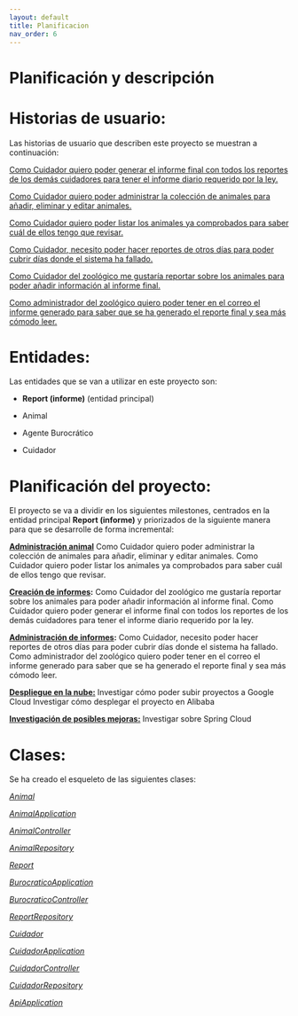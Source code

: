 ```yaml
---
layout: default
title: Planificacion
nav_order: 6
---
```


# Planificación y descripción


# **Historias de usuario:**

Las historias de usuario que describen este proyecto se muestran a continuación:

[Como Cuidador quiero poder generar el informe final con todos los reportes de los demás cuidadores para tener el informe diario requerido por la ley.](https://github.com/Guillergood/DailyReport-2.0/issues/11)

[Como Cuidador quiero poder administrar la colección de animales para añadir, eliminar y editar animales.](https://github.com/Guillergood/DailyReport-2.0/issues/12)

[Como Cuidador quiero poder listar los animales ya comprobados para saber cuál de ellos tengo que revisar.](https://github.com/Guillergood/DailyReport-2.0/issues/13)

[Como Cuidador, necesito poder hacer reportes de otros días para poder cubrir días donde el sistema ha fallado.](https://github.com/Guillergood/DailyReport-2.0/issues/17)

[Como Cuidador del zoológico me gustaría reportar sobre los animales para poder añadir información al informe final.](https://github.com/Guillergood/DailyReport-2.0/issues/10)

[Como administrador del zoológico quiero poder tener en el correo el informe generado para saber que se ha generado el reporte final y sea más cómodo leer.](https://github.com/Guillergood/DailyReport-2.0/issues/15)

# **Entidades:**

Las entidades que se van a utilizar en este proyecto son:

- **Report (informe)** (entidad principal)
  
- Animal
  
- Agente Burocrático
  
- Cuidador

# **Planificación del proyecto:**

El proyecto se va a dividir en los siguientes milestones, centrados en la entidad principal **Report (informe)** y priorizados de la siguiente manera para que se desarrolle de forma incremental:

**[Administración animal](https://github.com/Guillergood/DailyReport-2.0/milestone/12)**
Como Cuidador quiero poder administrar la colección de animales para añadir, eliminar y editar animales.
Como Cuidador quiero poder listar los animales ya comprobados para saber cuál de ellos tengo que revisar.

**[Creación de informes](https://github.com/Guillergood/DailyReport-2.0/milestone/6):**
Como Cuidador del zoológico me gustaría reportar sobre los animales para poder añadir información al informe final.
Como Cuidador quiero poder generar el informe final con todos los reportes de los demás cuidadores para tener el informe diario requerido por la ley.

**[Administración de informes](https://github.com/Guillergood/DailyReport-2.0/milestone/7):**
Como Cuidador, necesito poder hacer reportes de otros días para poder cubrir días donde el sistema ha fallado.
Como administrador del zoológico quiero poder tener en el correo el informe generado para saber que se ha generado el reporte final y sea más cómodo leer.

**[Despliegue en la nube:](https://github.com/Guillergood/DailyReport-2.0/milestone/9)**
Investigar cómo poder subir proyectos a Google Cloud
Investigar cómo desplegar el proyecto en Alibaba

**[Investigación de posibles mejoras:](https://github.com/Guillergood/DailyReport-2.0/milestone/10)**
Investigar sobre Spring Cloud



# **Clases:**
Se ha creado el esqueleto de las siguientes clases:

  [*Animal*](https://github.com/Guillergood/DailyReport-2.0/blob/main/Animal/Animal.java)
  
  [*AnimalApplication*](https://github.com/Guillergood/DailyReport-2.0/blob/main/Animal/AnimalApplication.java)
  
  [*AnimalController*](https://github.com/Guillergood/DailyReport-2.0/blob/main/Animal/AnimalController.java)
  
  [*AnimalRepository*](https://github.com/Guillergood/DailyReport-2.0/blob/main/Animal/AnimalRepository.java)
  
  [*Report*](https://github.com/Guillergood/DailyReport-2.0/blob/main/Burocratico/Report.java)
  
  [*BurocraticoApplication*](https://github.com/Guillergood/DailyReport-2.0/blob/main/Burocratico/BurocraticoApplication.java)
  
  [*BurocraticoController*](https://github.com/Guillergood/DailyReport-2.0/blob/main/Burocratico/BurocraticoController.java)
  
  [*ReportRepository*](https://github.com/Guillergood/DailyReport-2.0/blob/main/Burocratico/ReportRepository.java)
  
  [*Cuidador*](https://github.com/Guillergood/DailyReport-2.0/blob/main/Cuidador/Cuidador.java)
  
  [*CuidadorApplication*](https://github.com/Guillergood/DailyReport-2.0/blob/main/Cuidador/CuidadorApplication.java)
  
  [*CuidadorController*](https://github.com/Guillergood/DailyReport-2.0/blob/main/Cuidador/CuidadorController.java)
  
  [*CuidadorRepository*](https://github.com/Guillergood/DailyReport-2.0/blob/main/Cuidador/CuidadorRepository.java)
  
  [*ApiApplication*](https://github.com/Guillergood/DailyReport-2.0/blob/main/API/ApiApplication.java)